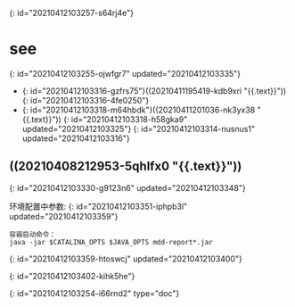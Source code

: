{: id="20210412103257-s64rj4e"}

# see
{: id="20210412103255-ojwfgr7" updated="20210412103335"}

- {: id="20210412103316-gzfrs75"}((20210411195419-kdb9xri "{{.text}}"))
  {: id="20210412103316-4fe0250"}
- {: id="20210412103318-m64hbdk"}((20210411201036-nk3yx38 "{{.text}}"))
  {: id="20210412103318-h58gka9" updated="20210412103325"}
{: id="20210412103314-nusnus1" updated="20210412103316"}

## ((20210408212953-5qhlfx0 "{{.text}}"))
{: id="20210412103330-g9123n6" updated="20210412103348"}

环境配置中参数:
{: id="20210412103351-iphpb3l" updated="20210412103359"}

```
容器启动命令：
java -jar $CATALINA_OPTS $JAVA_OPTS mdd-report*.jar
```
{: id="20210412103359-htoswcj" updated="20210412103400"}

{: id="20210412103402-kihk5he"}


{: id="20210412103254-i66rnd2" type="doc"}
